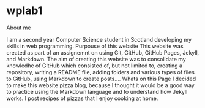 # wplab1
About me

I am a second year Computer Science student in Scotland developing my skills in web programming.
Purpouse of this website
This website was created as part of an assignemnt on using Git, GitHub, GitHub Pages, Jekyll, and Markdown. The aim of creating this website was to consolidate my knowledhe of GitHub which consisted of, but not limited to, creating a repository, writing a README file, adding folders and various types of files to GitHub, using Markdown to create posts....
Whats on this Page
I decided to make this website pizza blog,  because I thought it would be a good way to practice using the Markdown language and to understand how Jekyll works. I post recipes of pizzas that I enjoy cooking at home.
